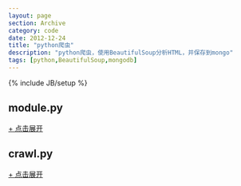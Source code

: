 ```yaml
---
layout: page
section: Archive
category: code
date: 2012-12-24
title: "python爬虫"
description: "python爬虫，使用BeautifulSoup分析HTML，并保存到mongo"
tags: [python,BeautifulSoup,mongodb]
---
```

{% include JB/setup %}

module.py  
---------

<a href="#" onclick="javascript:toggle(this);">+ 点击展开</a>
<div style="display:none;">
{% highlight python %}
#!/usr/bin/env python  
#coding:utf-8  

from mongoengine import *

class books(Document): 
    bookid = IntField()
    bookname = StringField()
    bookurl = StringField()
    def tostring(self):
        return {"bookid":self.bookid,"bookname":self.bookname,"bookurl":self.bookurl}

class bookgroup(Document): 
    groupid = IntField()
    bookid = ObjectIdField()
    groupname = StringField()
    def tostring(self):
        return {"bookid":self.bookid,"groupid":self.groupid,"groupname":self.groupname}

class booktitle(Document):
    titleno = IntField()
    bookid = ObjectIdField()
    #groupid = ObjectIdField()
    booktitle = StringField()
    titleurl = StringField()
    def tostring(self):
        return {"titleno":self.titleno,"bookid":self.bookid,"booktitle":self.booktitle,"titleurl":self.titleurl}

class charpter(Document):
    titleno = IntField()
    titleid = ObjectIdField()
    content = StringField()
    def tostring(self):
        return {"titleno":self.titleno,"titleid":self.titleid,"content":self.content}
{% endhighlight %}
</div>

crawl.py  
--------------

<a href="#" onclick="javascript:toggle(this);">+ 点击展开</a>
<div style="display:none;">
{% highlight python %}
#!/usr/bin/env python  
#coding:utf-8  

import re
import sys
from time import sleep, ctime
import time
import Queue
import gridfs
import thread, threading
import urllib, urllib2  
from bs4 import BeautifulSoup  
from pymongo import Connection
from module import *
from bson import ObjectId
config = {  
            'input':sys.stdin,   
            'output':'./samples',   
            'location':'xxx',   
            'has-fn':False,   
            'options':{'connect.timeout':60, 'timeout':3600},   
            'log':file('logs.txt', 'w'),   
        }  

hosts = ["http://www.58xs.com/html/75/75623/index.html",
         "http://www.58xs.com/html/180/180531/index.html",
         "http://www.58xs.com/html/177/177945/index.html",
         "http://www.58xs.com/html/195/195623/index.html",
         "http://www.58xs.com/html/187/187344/index.html",
         "http://www.58xs.com/html/196/196689/index.html",
         "http://www.58xs.com/html/117/117423/index.html",
         ]  

class ThreadUrl(threading.Thread):
    """Threaded Url Grab"""
    def __init__(self, queue_url, queue_charpter, bucket):
        threading.Thread.__init__(self)
        self.queue_url = queue_url
        self.queue_charpter = queue_charpter
        self.bucket = bucket
    def run(self):
        while not self.queue_url.empty():
            try:
                #grabs host from queue
                host = self.queue_url.get(False)

                #grabs urls of hosts and then grabs chunk of webpage
                url = urllib2.urlopen(host)
                chunk = url.read()

                #parse the chunk
                soup = BeautifulSoup(chunk,from_encoding="utf8")#"<head><title>1vca23</title></head>"  
                bookid = int(re.split("(/)",host)[-3:-2][0])
                title = soup.h1.string.encode("utf-8").strip().replace("最新章节","")

                oldbook = db.books.find_one({"bookid":bookid})
                if oldbook is None:
                    book1 = books(bookid=bookid, bookname=title, bookurl=host)
                    bookid = db.books.insert(book1.tostring())
                else:
                    bookid = ObjectId(oldbook["_id"])

                #print time.strftime('%Y-%m-%d %H:%M:%S',time.localtime(time.time()))+": "+str(bookid)
                
                content = soup.find("table","t")
                grouptitle = content.find_all("td")  
                i = 0
                j = 1
                groupid=1
                for g in grouptitle:
                    if 'class' not in g.attrs:
                        if not g.a or g.a["href"].find("http://")==0:
                            continue
                        else:
                            self.queue_charpter.put([bookid,host,g])
                self.queue_url.task_done()
            except Exception:
                self.bucket.put(sys.exc_info())
                    

class ThreadCharpter(threading.Thread):
    """Threaded Url Grab"""
    def __init__(self, queue_charpter, bucket):
        threading.Thread.__init__(self)
        self.queue_charpter = queue_charpter
        self.bucket = bucket
    def run(self):
        while not self.queue_charpter.empty():
            try:
                #grabs host from queue
                _item = self.queue_charpter.get(False)
                bookid = _item[0]
                host = _item[1]
                g = _item[2]

                charpterurl = "".join(re.split('(/)',host)[0:-1])+g.a["href"]
                titleno = int("".join(re.split('(\.)',"".join(re.split('(/)',charpterurl)[-1:]))[0:1]),0)
                oldtitle = db.booktitle.find_one({"titleno":titleno,"bookid":bookid})
                if oldtitle is None:
                    title1 = booktitle(titleno=titleno, bookid=bookid, booktitle=g.string.strip(), titleurl=charpterurl)
                    titleid = db.booktitle.insert(title1.tostring())#title1.save()["id"]
                else:
                    titleid = ObjectId(oldtitle["_id"])
                try:
                    charid = re.split('(\.)',re.split('(/)',charpterurl)[-1:][0])[0]
                    oldchar = db.charpter.find_one({"titleno":int(charid,0)})
                    if oldchar is None:
                        url2 = urllib2.urlopen(charpterurl)  
                        chunk2 = url2.read()
                        soup2 = BeautifulSoup(chunk2)
                        content = soup2.find("div",id="content")
                        
                        obj = content.find("fieldset")
                        if obj:
                            obj.replaceWith("")

                        obj = content.find("table")
                        if obj:
                            obj.replaceWith("")

                        obj = content.find("script")
                        if obj:
                            obj.replaceWith("")

                        obj = content.find("script")
                        if obj:
                            obj.replaceWith("")

                        obj = content.find("div")
                        if obj:
                            obj.replaceWith("")

                        obj = content.find("div")
                        if obj:
                            obj.replaceWith("")

                        charptercontent = content.prettify().replace("58xs.com","")
                        charpter1 = charpter(titleno=titleno,titleid=titleid,charpterid=int(charid,0), content=charptercontent)
                        charid = db.charpter.insert(charpter1.tostring())
                        
                        for img in soup2.find_all("img"):
                            u = urllib2.urlopen(img["src"])
                            r = u.read()
                            imgfile = "".join(re.split('(/)',img["src"])[-1:])
                            oid = fs.put(r, filename=imgfile, charpterid=charid)
                except IOError:
                    print charpterurl
                except:
                    print charpterurl
                    raise
                self.queue_charpter.task_done()
            except Queue.Empty:
                pass
            except Exception:
                self.bucket.put(sys.exc_info())
            
start = time.time()

conn = Connection("192.168.1.200")
db = conn.book
fs = gridfs.GridFS(db, collection='charpter')

def main():
    bucket = Queue.Queue()
    queue_url = Queue.Queue()
    queue_charpter = Queue.Queue()
    '''
    db.books.drop()
    db.bookgroup.drop()
    db.booktitle.drop()
    db.charpter.drop()
    db.charpter.files.drop()
    db.charpter.chunks.drop()
    '''
    threadsize=10

    for host in hosts:
        queue_url.put(host)
    threads = [] 
    
    while threadsize>0:
        t = ThreadUrl(queue_url, queue_charpter, bucket)
        t.start()
        threads.append(t)
        threadsize -= 1
   
    threadjoin(bucket,threads)
    
    threadsize = 10
    while threadsize>0:
        ct = ThreadCharpter(queue_charpter, bucket)
        ct.start()
        threads.append(ct)
        threadsize -= 1

    threadjoin(bucket,threads)

def threadjoin(bucket,threads):
    end = True
    while True:
        try:
            exc = bucket.get(block=False)
            raise Exception(exc)
        except Queue.Empty:
            pass
        for t in threads:
            if t.isAlive(): 
                end = False; 
                break;
        if end: 
            break; 
        else:
            end = True
            continue
main()
print "Elapsed Time: %s" % (time.time() - start)
{% endhighlight %}
</div>
